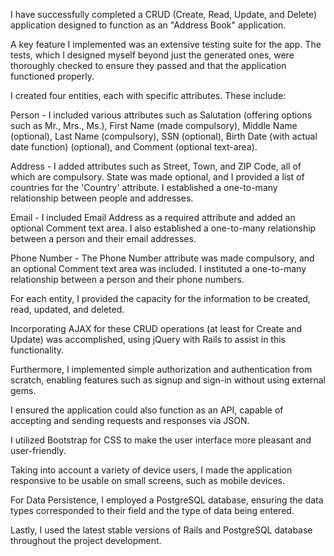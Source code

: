 I have successfully completed a CRUD (Create, Read, Update, and Delete) application designed to function as an "Address Book" application.

A key feature I implemented was an extensive testing suite for the app. The tests, which I designed myself beyond just the generated ones, were thoroughly checked to ensure they passed and that the application functioned properly.

I created four entities, each with specific attributes. These include:

Person - I included various attributes such as Salutation (offering options such as Mr., Mrs., Ms.), First Name (made compulsory), Middle Name (optional), Last Name (compulsory), SSN (optional), Birth Date (with actual date function) (optional), and Comment (optional text-area).

Address - I added attributes such as Street, Town, and ZIP Code, all of which are compulsory. State was made optional, and I provided a list of countries for the 'Country' attribute. I established a one-to-many relationship between people and addresses.

Email - I included Email Address as a required attribute and added an optional Comment text area. I also established a one-to-many relationship between a person and their email addresses.

Phone Number - The Phone Number attribute was made compulsory, and an optional Comment text area was included. I instituted a one-to-many relationship between a person and their phone numbers.

For each entity, I provided the capacity for the information to be created, read, updated, and deleted.

Incorporating AJAX for these CRUD operations (at least for Create and Update) was accomplished, using jQuery with Rails to assist in this functionality.

Furthermore, I implemented simple authorization and authentication from scratch, enabling features such as signup and sign-in without using external gems.

I ensured the application could also function as an API, capable of accepting and sending requests and responses via JSON.

I utilized Bootstrap for CSS to make the user interface more pleasant and user-friendly.

Taking into account a variety of device users, I made the application responsive to be usable on small screens, such as mobile devices.

For Data Persistence, I employed a PostgreSQL database, ensuring the data types corresponded to their field and the type of data being entered.

Lastly, I used the latest stable versions of Rails and PostgreSQL database throughout the project development.
